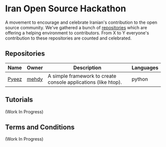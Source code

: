 # Iran Open Source Hackathon

A movement to encourage and celebrate Iranian's contribution to the open source community.
We've gathered a bunch of [repositories](#repositories) which are offering a helping environment to contributors.
From X to Y everyone's contribution to these repositories are counted and celebrated.

## Repositories

| Name | Owner | Description | Languages |
| --- | --- | --- | --- |
| [Pyeez](https://github.com/mehdy/pyeez) | [mehdy](https://github.com/mehdy) | A simple framework to create console applications (like htop). | python

## Tutorials

(Work In Progress)

## Terms and Conditions

(Work In Progress)
